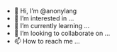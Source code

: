 - 👋 Hi, I’m @anonylang
- 👀 I’m interested in ...
- 🌱 I’m currently learning ...
- 💞️ I’m looking to collaborate on ...
- 📫 How to reach me ...

<!---
anonylang/anonylang is a ✨ special ✨ repository because its `README.md` (this file) appears on your GitHub profile.
You can click the Preview link to take a look at your changes.
--->
